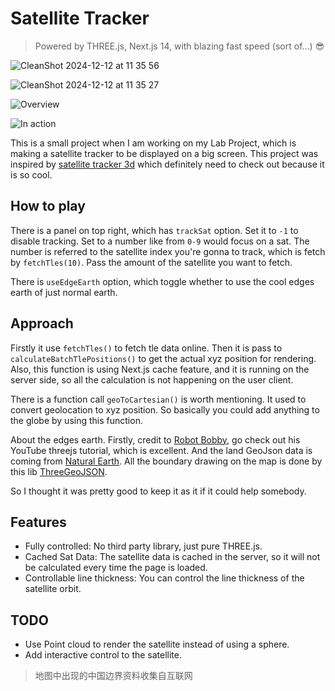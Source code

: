 # Satellite Tracker

> Powered by THREE.js, Next.js 14, with blazing fast speed (sort of...) 😎

![CleanShot 2024-12-12 at 11 35 56](https://github.com/user-attachments/assets/9afb773f-7b9f-4738-b94f-eaa02defc000)

![CleanShot 2024-12-12 at 11 35 27](https://github.com/user-attachments/assets/8a800a94-988c-4af4-96f3-256f0e1d2cc4)

![Overview](https://github.com/user-attachments/assets/549c67d1-c0f5-42c2-a834-e3af42fa0986)

![In action](https://github.com/user-attachments/assets/895d41ff-5552-452c-85f8-4c485ced2b63)


This is a small project when I am working on my Lab Project, which is making a satellite tracker to be displayed on a big screen.
This project was inspired by [satellite tracker 3d](https://satellitetracker3d.com/) which definitely need to check out because it is so cool.

## How to play

There is a panel on top right, which has `trackSat` option. Set it to `-1` to disable tracking. Set to a number like from `0-9` would focus on a sat. 
The number is referred to the satellite index you're gonna to track, which is fetch by `fetchTles(10)`. Pass the amount of the satellite you want to fetch. 

There is `useEdgeEarth` option, which toggle whether to use the cool edges earth of just normal earth.

## Approach

Firstly it use `fetchTles()` to fetch tle data online. Then it is pass to `calculateBatchTlePositions()` to get the actual xyz position for rendering. 
Also, this function is using Next.js cache feature, and it is running on the server side, so all the calculation is not happening on the user client. 

There is a function call `geoToCartesian()` is worth mentioning. It used to convert geolocation to xyz position. So basically you could add anything to the globe by 
using this function. 

About the edges earth. Firstly, credit to [Robot Bobby](https://www.youtube.com/@robotbobby9), go check out his YouTube threejs tutorial, which is excellent. 
And the land GeoJson data is coming from [Natural Earth](https://github.com/martynafford/natural-earth-geojson). 
All the boundary drawing on the map is done by this lib [ThreeGeoJSON](https://github.com/bobbyroe/ThreeGeoJSON/tree/three-v170).


So I thought it was pretty good to keep it as it if it could help somebody.

## Features

- Fully controlled: No third party library, just pure THREE.js.
- Cached Sat Data: The satellite data is cached in the server, so it will not be calculated every time the page is loaded.
- Controllable line thickness: You can control the line thickness of the satellite orbit.

## TODO

- Use Point cloud to render the satellite instead of using a sphere.
- Add interactive control to the satellite.

> 地图中出现的中国边界资料收集自互联网


